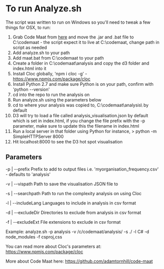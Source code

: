 # To run Analyze.sh

The script was written to run on Windows so you'll need to tweak a few things for OSX, to run:

1. Grab Code Maat from [here](http://www.adamtornhill.com/code/crimescenetools) and move the .jar and .bat file to C:\codemaat   - the script expect it to live at C:\codemaat, change path in script as needed
2. Add analyze.sh to your path
3. Add maat.bat from C:\codemaat to your path
4. Create a folder in C:\codemaat\analysis and copy the d3 folder and index.html into it
5. Install Cloc globally, 'npm i cloc -g' - https://www.npmjs.com/package/cloc
6. Install Python 2.7 and make sure Python is on your path, confirm with 'python --version'
7. cd into the repo to run the analysis on
8. Run analyze.sh using the parameters below
9. cd to where your analysis was copied to, C:\codemaat\analysis\ by default
10. D3 will try to load a file called analysis_visualisation.json by default which is set in index.html, if you change the file prefix with the -p parameter, make sure to update this the filename in index.html
11. Run a local server in that folder using Python for instance, > python -m SimpleHTTPServer 8000
12. Hit localhost:8000 to see the D3 hot spot visualisation

## Parameters

-p | --prefix
Prefix to add to output files i.e. 'myorganisation_frequency.csv' - defaults to 'analysis'

-v | --vispath
Path to save the visualisation JSON file to

-s | --searchpath
Path to run the complexity analysis on using Cloc

-l | --includeLang
Languages to include in analysis in csv format

-d | --excludeDir
Directories to exclude from analysis in csv format

-f | --excludeExt
File extensions to exclude in csv format


Example:
analyze.sh -p analysis -v /c/codemaat/analysis/ -s ./ -l C# -d node_modules -f csproj,css

You can read more about Cloc's parameters at:
https://www.npmjs.com/package/cloc

More about Code Maat here:
https://github.com/adamtornhill/code-maat
